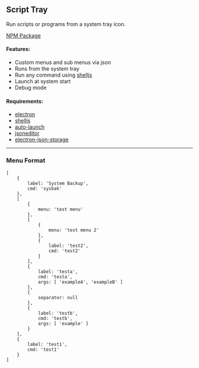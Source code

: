 ##  Script Tray

Run scripts or programs from a system tray icon.

[NPM Package](https://www.npmjs.com/package/script_tray)

#### Features:
- Custom menus and sub menus via json
- Runs from the system tray
- Run any command using [shelljs](https://www.npmjs.com/package/shelljs)
- Launch at system start
- Debug mode

#### Requirements:
- [electron](https://www.npmjs.com/package/electron)
- [shelljs](https://www.npmjs.com/package/shelljs)
- [auto-launch](https://www.npmjs.com/package/auto-launch)
- [jsoneditor](https://www.npmjs.com/package/jsoneditor)
- [electron-json-storage](https://www.npmjs.com/package/electron-json-storage)

-----

### Menu Format

```
[
    {
        label: 'System Backup',
        cmd: 'sysbak'
    },
    [
        {
            menu: 'test menu'
        },
        [
            {
                menu: 'test menu 2'
            },
            {
                label: 'test2',
                cmd: 'test2'
            }
        ],
        {
            label: 'testa',
            cmd: 'testa',
            args: [ 'exampleA', 'exampleB' ]
        },
        {
            separator: null
        },
        {
            label: 'testb',
            cmd: 'testb',
            args: [ 'example' ]
        }
    ],
    {
        label: 'test1',
        cmd: 'test1'
    }
]
```
